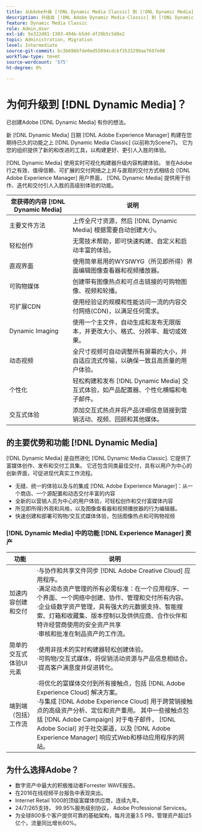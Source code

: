 ```yaml
---
title: 从Adobe升级 [!DNL Dynamic Media Classic] 到 [!DNL Dynamic Media] 日期 [!DNL Experience Manager] 资产
description: 升级自 [!DNL Adobe Dynamic Media Classic] 到 [!DNL Dynamic Media] 日期 [!DNL Adobe Experience Manager]. 了解的主要优势和功能 [!DNL Dynamic Media]. 查看功能列表比较、升级常见问题解答和准备情况检查列表。
feature: Dynamic Media Classic
role: Admin,User
exl-id: 5e322d81-1303-494b-b5dd-df29b5c5d8e2
topic: Administration, Migration
level: Intermediate
source-git-commit: bc3b696bfde0ed55894cdcbf3533299ae7697e98
workflow-type: tm+mt
source-wordcount: '575'
ht-degree: 0%

---
```


# 为何升级到 [!DNL Dynamic Media]？

已创建Adobe [!DNL Dynamic Media] 有你的想法。

新 [!DNL Dynamic Media] 日期 [!DNL Adobe Experience Manager] 构建在您期待已久的功能之上 [!DNL Dynamic Media Classic] (以前称为Scene7)。 它为您的组织提供了新的和改进的工具，以构建更好、更引人入胜的体验。

[!DNL Dynamic Media] 使用实时可视化构建器升级内容构建体验。 坐在Adobe行之有效、值得信赖、可扩展的交付网络之上并与直观的交付方式相结合 [!DNL Adobe Experience Manager] 用户界面， [!DNL Dynamic Media] 提供用于创作、迭代和交付引人入胜的高级别体验的功能。

| 您获得的内容 [!DNL Dynamic Media] | 说明 |
| --- | --- |
| 主要文件方法 | 上传全尺寸资源，然后 [!DNL Dynamic Media] 根据需要自动创建大小。 |
| 轻松创作 | 无需技术帮助，即可快速构建、自定义和启动丰富的体验。 |
| 直观界面 | 使用简单易用的WYSIWYG（所见即所得）界面编辑图像查看器和视频播放器。 |
| 可购物媒体 | 创建带有图像热点和可点击链接的可购物图像、视频和轮播。 |
| 可扩展CDN | 使用经验证的规模和性能访问一流的内容交付网络(CDN)，以满足任何需求。 |
| Dynamic Imaging | 使用一个主文件，自动生成和发布无限版本，并更改大小、格式、分辨率、裁切或效果。 |
| 动态视频 | 全尺寸视频可自动调整所有屏幕的大小，并自适应流式传输，以确保一致且高质量的用户体验。 |
| 个性化 | 轻松构建和发布 [!DNL Dynamic Media] 交互式体验，如产品配置器、个性化横幅和电子邮件。 |
| 交互式体验 | 添加交互式热点并将产品详细信息链接到营销活动、视频、回顾和其他媒体。 |

## 的主要优势和功能 [!DNL Dynamic Media]

[!DNL Dynamic Media] 是自然进化 [!DNL Dynamic Media Classic]. 它提供了富媒体创作、发布和交付工具集。 它还包含同类最佳交付，具有以用户为中心的创新界面，可促进现代真实工作流程。

* 无缝、统一的体验以及与的集成 [!DNL Adobe Experience Manager]：从一个商店、一个源配置和动态交付丰富的内容
* 全新的以营销人员为中心的用户体验，可轻松创作和交付富媒体内容
* 所见即所得)外观和风格，以及图像查看器和视频播放器的行为编辑器。
* 快速创建和部署可购物/交互式媒体体验，包括图像热点和可购物视频

### [!DNL Dynamic Media] 中的功能 [!DNL Experience Manager] 资产

| 功能 | 说明 |
| --- | --- |
| 加速内容创建和交付 | ·与协作和共享文件同步 [!DNL Adobe Creative Cloud] 应用程序。<br>·满足动态资产管理的所有必需标准：在一个应用程序、一个界面、一个网络中创建、协作、管理和交付所有内容。<br>·企业级数字资产管理，具有强大的元数据支持、智能搜索、灯箱和收藏集、版本控制以及供供应商、合作伙伴和特许经营商使用的安全资产共享<br>·审核和批准在制品资产的工作流。 |
| 简单的交互式体验UI元素 | ·使用非技术的实时构建器轻松创建体验。<br>·可购物/交互式媒体，将促销活动资源与产品信息相结合。<br>·提高客户满意度并促进转化。 |
| 端到端（包括）工作流 | ·将优化的富媒体交付到所有接触点，包括 [!DNL Adobe Experience Cloud] 解决方案。<br>·与集成 [!DNL Adobe Experience Cloud] 用于跨营销接触点的高级资产分析、定位和资产重用。 其中一些接触点包括 [!DNL Adobe Campaign] 对于电子邮件， [!DNL Adobe Social] 对于社交渠道，以及 [!DNL Adobe Experience Manager] 响应式Web和移动应用程序的网站。 |

## 为什么选择Adobe？

* 数字资产中最大的积极推动者Forrester WAVE报告。
* 在2016在线视频平台报告中表现突出。
* Internet Retail 1000的顶级富媒体供应商，连续九年。
* 24/7/265支持， 99.95%服务级别协议， Adobe Professional Services。
* 为全球800多个客户提供可靠的基础架构，每月流量3.5 PB，管理资产超过5亿个，流量同比增长60%。
